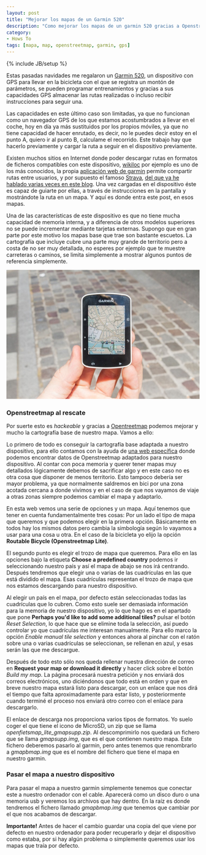 ```yaml
---
layout: post
title: "Mejorar los mapas de un Garmin 520"
description: "Como mejorar los mapas de un garmin 520 gracias a Openstreetmap"
category: 
- Hows To
tags: [mapa, map, openstreetmap, garmin, gps]
---
```

{% include JB/setup %}

Estas pasadas navidades me regalaron un [Garmin 520](https://buy.garmin.com/es-ES/ES/p/166370#overview), un dispositivo con GPS para llevar en la bicicleta con el que se registra un montón de parámetros, se pueden programar entrenamientos y gracias a sus capacidades GPS almacenar las rutas realizadas o incluso recibir instrucciones para seguir una.

Las capacidades en este último caso son limitadas, ya que no funcionan como un navegador GPS de los que estamos acostumbrados a llevar en el coche, hoy en día ya más sustituidos por los propios móviles, ya que no tiene capacidad de hacer enrutado, es decir, no le puedes decir estoy en el punto A, quiero ir al punto B, calculame el recorrido. Este trabajo hay que hacerlo previamente y cargar la ruta a seguir en el dispositivo previamente. 

Existen muchos sitios en Internet donde poder descargar rutas en formatos de ficheros compatibles con este dispositivo, [wikiloc](https://es.wikiloc.com/) por ejemplo es uno de los más conocidos, la propia [aplicación web de garmin](https://connect.garmin.com/es-ES/) permite compartir rutas entre usuarios, y por supuesto el famoso [Strava](https://www.strava.com/), [del que ya he hablado varias veces en este blog](http://psanxiao.com/cuando-el-producto-es-muy-bueno-y-es-gratis-tu-eres-el-producto). Una vez cargadas en el dispositivo éste es capaz de guiarte por ellas, a través de instrucciones en la pantalla y mostrándote la ruta en un mapa. Y aquí es donde entra este post, en esos mapas.

Una de las características de este dispositivo es que no tiene mucha capacidad de memoria interna, y a diferencia de otros modelos superiores no se puede incrementar mediante tarjetas externas. Supongo que en gran parte por este motivo los mapas base que trae son bastante escuetos. La cartografía que incluye cubre una parte muy grande de territorio pero a costa de no ser muy detallada, no esperes por ejemplo que te muestre carreteras o caminos, se limita simplemente a mostrar algunos puntos de referencia simplemente.

![mapa-strava](/assets/images/posts/garmin-520-osm.jpg)

### Openstreetmap al rescate

Por suerte esto es *hackeable* y gracias a [Opentreetmap](http://psanxiao.com/un-mapa-hecho-entre-todos) podemos mejorar y mucho la cartografía base de nuestro mapa. Vamos a ello:

Lo primero de todo es conseguir la cartografía base adaptada a nuestro dispositivo, para ello contamos con la ayuda de [una web específica](http://garmin.openstreetmap.nl/) donde podemos encontrar datos de Openstreetmap adaptados para nuestro dispositivo. Al contar con poca memoria y querer tener mapas muy detallados lógicamente debemos de sacrificar algo y en este caso no es otra cosa que disponer de menos territorio. Esto tampoco debería ser mayor problema, ya que normalmente saldremos en bici por una zona acotada cercana a donde vivimos y en el caso de que nos vayamos de viaje a otras zonas siempre podemos cambiar el mapa y adaptarlo.

En esta web vemos una serie de opciones y un mapa. Aquí tenemos que tener en cuenta fundamentalmente tres cosas: Por un lado el tipo de mapa que queremos y que podemos elegir en la primera opción. Básicamente en todos hay los mismos datos pero cambia la simbología según lo vayamos a usar para una cosa u otra. En el caso de la bicicleta yo elijo la opción **Routable Bicycle (Openstreetmap Lite)**.

El segundo punto es elegir el trozo de mapa que queremos. Para ello en las opciones bajo la etiqueta **Choose a predefined country** podemos ir seleccionando nuestro país y así el mapa de abajo se nos irá centrando. Después tendremos que elegir una o varias de las cuadrículas en las que está dividido el mapa. Esas cuadrículas representan el trozo de mapa que nos estamos descargando para nuestro dispositivo. 

Al elegir un país en el mapa, por defecto están seleccionadas todas las cuadrículas que lo cubren. Como esto suele ser demasiada información para la memoria de nuestro dispositivo, yo lo que hago es en el apartado que pone **Perhaps you'd like to add some additional tiles?** pulsar el botón *Reset Selection*, lo que hace que se elimine toda la selección, así puedo controlar yo que cuadrículas me interesan manualmente. Para ello marco la opción *Enable manual tile selection* y entonces ahora al pinchar con el ratón sobre una o varias cuadrículas se seleccionan, se rellenan en azul, y esas serán las que me descargue.

Después de todo esto sólo nos queda rellenar nuestra dirección de correo en **Request your map or download it directly** y hacer click sobre el botón *Build my map*. La página procesará nuestra petición y nos enviará dos correos electrónicos, uno diciéndonos que todo está en orden y que en breve nuestro mapa estará listo para descargar, con un enlace que nos dirá el tiempo que falta aproximadamente para estar listo, y posteriormente cuando terminé el proceso nos enviará otro correo con el enlace para descargarlo.

El enlace de descarga nos proporciona varios tipos de formatos. Yo suelo coger el que tiene el icono de MicroSD, un zip que se llama *openfietsmap_lite_gmapsupp.zip*. Al descomprimirlo nos quedará un fichero que se llama *gmapsupp.img*, que es el que contienen nuestro mapa. Este fichero deberemos pasarlo al garmin, pero antes tenemos que renombrarlo a *gmapbmap.img* que es el nombre del fichero que tiene el mapa en nuestro garmin.

### Pasar el mapa a nuestro dispositivo

Para pasar el mapa a nuestro garmin simplemente tenemos que conectar este a nuestro ordenador con el cable. Aparecerá como un disco duro o una memoria usb y veremos los archivos que hay dentro. En la raíz es donde tendremos el fichero llamado *gmapbmap.img* que tenemos que cambiar por el que nos acabamos de descargar.

**Importante!** Antes de hacer el cambio guardar una copia del que viene por defecto en nuestro ordenador para poder recuperarlo y dejar el dispositivo como estaba, por si hay algún problema o simplemente queremos usar los mapas que traía por defecto.  

